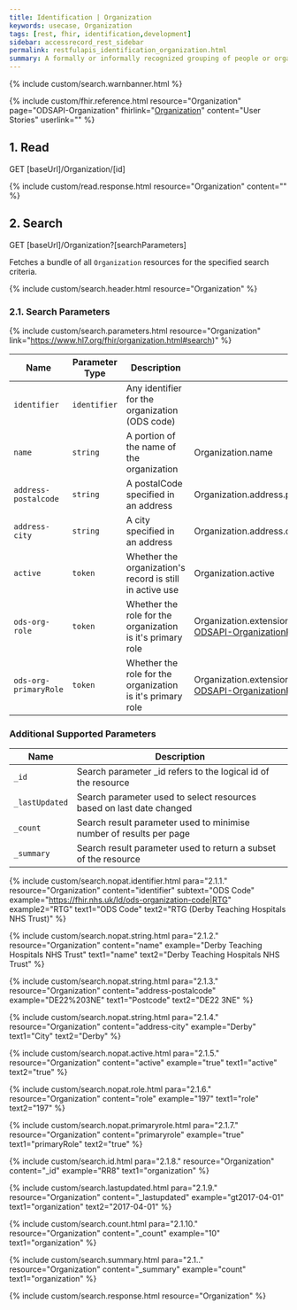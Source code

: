 ```yaml
---
title: Identification | Organization
keywords: usecase, Organization
tags: [rest, fhir, identification,development]
sidebar: accessrecord_rest_sidebar
permalink: restfulapis_identification_organization.html
summary: A formally or informally recognized grouping of people or organizations formed for the purpose of achieving some form of collective action. Includes companies, institutions, corporations, departments, community groups, healthcare practice groups, etc.
---
```

{% include custom/search.warnbanner.html %}

{% include custom/fhir.reference.html resource="Organization" page="ODSAPI-Organization" fhirlink="[Organization](https://www.hl7.org/fhir/organization.html)" content="User Stories" userlink="" %}

## 1. Read ##

<div markdown="span" class="alert alert-success" role="alert">
GET [baseUrl]/Organization/[id]</div>

{% include custom/read.response.html resource="Organization" content="" %}

## 2. Search ##

<div markdown="span" class="alert alert-success" role="alert">
GET [baseUrl]/Organization?[searchParameters]</div>

Fetches a bundle of all `Organization` resources for the specified search criteria.

{% include custom/search.header.html resource="Organization" %}

### 2.1. Search Parameters ###

{% include custom/search.parameters.html resource="Organization" link="https://www.hl7.org/fhir/organization.html#search)" %}

| Name | Parameter Type | Description | Path |
|------|------|-------------|------|
| `identifier` | `identifier` | Any identifier for the organization (ODS code) | 
| `name` | `string` | A portion of the name of the organization | Organization.name |
| `address-postalcode` | `string` | A postalCode specified in an address | Organization.address.postcode |
| `address-city` | `string` | A city specified in an address |Organization.address.city |
| `active` | `token` | Whether the organization's record is still in active use | Organization.active |
| `ods-org-role` | `token` | Whether the role for the organization is it's primary role | Organization.extension('https://fhir.nhs.uk/STU3/StructureDefinition/Extension-ODSAPI-OrganizationRole-1').extension('role').value|
| `ods-org-primaryRole` | `token` | Whether the role for the organization is it's primary role | Organization.extension('https://fhir.nhs.uk/STU3/StructureDefinition/Extension-ODSAPI-OrganizationRole-1').extension('primaryrole').value|

### Additional Supported Parameters

|Name | Description|
|-----|------------|
| `_id` | Search parameter _id refers to the logical id of the resource |
| `_lastUpdated` | Search parameter used to select resources based on last date changed|
| `_count` | Search result parameter used to minimise number of results per page|
| `_summary`| Search result parameter used to return a subset of the resource|


{% include custom/search.nopat.identifier.html para="2.1.1." resource="Organization" content="identifier" subtext="ODS Code" example="https://fhir.nhs.uk/Id/ods-organization-code|RTG" example2="RTG" text1="ODS Code" text2="RTG (Derby Teaching Hospitals NHS Trust)" %}

{% include custom/search.nopat.string.html para="2.1.2." resource="Organization" content="name"  example="Derby Teaching Hospitals NHS Trust" text1="name" text2="Derby Teaching Hospitals NHS Trust" %}

{% include custom/search.nopat.string.html para="2.1.3." resource="Organization" content="address-postalcode"  example="DE22%203NE" text1="Postcode" text2="DE22 3NE" %}

{% include custom/search.nopat.string.html para="2.1.4." resource="Organization" content="address-city"  example="Derby" text1="City" text2="Derby" %}

{% include custom/search.nopat.active.html para="2.1.5." resource="Organization" content="active"  example="true" text1="active" text2="true" %}

{% include custom/search.nopat.role.html para="2.1.6." resource="Organization" content="role"  example="197" text1="role" text2="197" %}

{% include custom/search.nopat.primaryrole.html para="2.1.7." resource="Organization" content="primaryrole"  example="true" text1="primaryRole" text2="true" %}

{% include custom/search.id.html para="2.1.8." resource="Organization" content="_id" example="RR8" text1="organization" %}

{% include custom/search.lastupdated.html para="2.1.9." resource="Organization" content="_lastupdated" example="gt2017-04-01" text1="organization" text2="2017-04-01" %}

{% include custom/search.count.html para="2.1.10." resource="Organization" content="_count" example="10" text1="organization" %}

{% include custom/search.summary.html para="2.1.." resource="Organization" content="_summary" example="count" text1="organization" %}

{% include custom/search.response.html resource="Organization" %}




